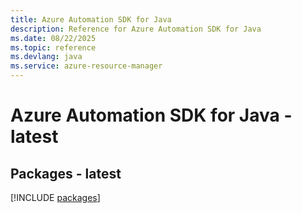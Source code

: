 ```yaml
---
title: Azure Automation SDK for Java
description: Reference for Azure Automation SDK for Java
ms.date: 08/22/2025
ms.topic: reference
ms.devlang: java
ms.service: azure-resource-manager
---
```

# Azure Automation SDK for Java - latest
## Packages - latest
[!INCLUDE [packages](automation-index.md)]